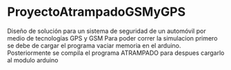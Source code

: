 # ProyectoAtrampadoGSMyGPS
Diseño de solución para un sistema de seguridad de un automóvil  por medio de tecnologías  GPS y GSM
Para poder correr la simulacion primero se debe de cargar el programa vaciar memoria en el arduino. Posteriormente se compila el programa ATRAMPADO para despues cargarlo al modulo arduino
